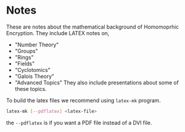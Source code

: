 # Notes

These are notes about the mathematical background of Homomoprhic Encryption.
They include LATEX notes on,
- "Number Theory"
- "Groups"
- "Rings"
- "Fields"
- "Cyclotomics"
- "Galois Theory"
- "Advanced Topics"
They also include presentations about some of these topics.

To build the latex files we recommend using `latex-mk` program.

```bash
latex-mk [--pdflatex] <latex-file>
```
the `--pdflatex` is if you want a PDF file instead of a DVI file.
